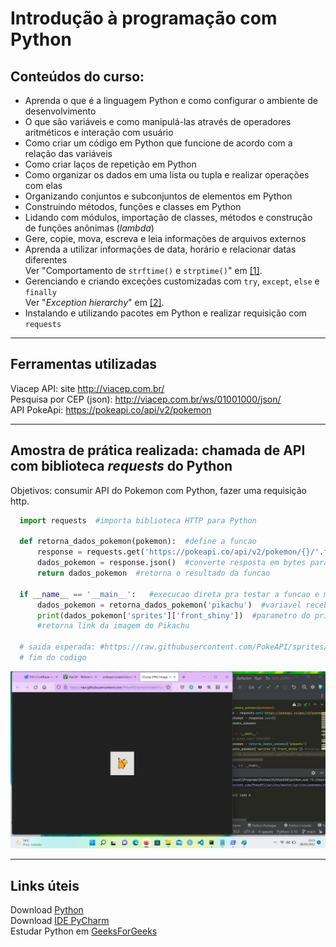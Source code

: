 # Introdução à programação com Python

## Conteúdos do curso: </br>

* Aprenda o que é a linguagem Python e como configurar o ambiente de desenvolvimento
* O que são variáveis e como manipulá-las através de operadores aritméticos e interação com usuário
* Como criar um código em Python que funcione de acordo com a  relação das variáveis
* Como criar laços de repetição em Python
* Como organizar os dados em uma lista ou tupla e realizar operações com elas 
* Organizando conjuntos e subconjuntos de elementos em Python
* Construindo métodos, funções e classes em Python
* Lidando com módulos, importação de classes, métodos e construção de funções anônimas (_lambda_)
* Gere, copie, mova, escreva e leia informações de arquivos externos
* Aprenda a utilizar informações de data, horário e relacionar datas diferentes
  </br>Ver "Comportamento de `strftime()` e `strptime()`" em [[1]](https://docs.python.org/pt-br/3.7/library/datetime.html#strftime-and-strptime-behavior).
* Gerenciando e criando exceções customizadas com `try`, `except`, `else` e `finally`
  </br>Ver "_Exception hierarchy_" em [[2]](https://docs.python.org/3/library/exceptions.html#exception-hierarchy).
* Instalando e utilizando pacotes em Python e realizar requisição com `requests` </br>

---

## Ferramentas utilizadas </br>
Viacep API: site http://viacep.com.br/ </br>
Pesquisa por CEP (json): http://viacep.com.br/ws/01001000/json/ </br>
API PokeApi: https://pokeapi.co/api/v2/pokemon </br>

---

## Amostra de prática realizada: chamada de API com biblioteca _requests_ do Python
Objetivos: consumir API do Pokemon com Python, fazer uma requisição http. 
``` python
  import requests  #importa biblioteca HTTP para Python

  def retorna_dados_pokemon(pokemon):  #define a funcao 
      response = requests.get('https://pokeapi.co/api/v2/pokemon/{}/'.format(pokemon))  #requisicao da API PokeApi
      dados_pokemon = response.json()  #converte resposta em bytes para formato de dicionario em Json
      return dados_pokemon  #retorna o resultado da funcao

  if __name__ == '__main__':   #execucao direta pra testar a funcao e mostrar somente a saída da estrutura do if
      dados_pokemon = retorna_dados_pokemon('pikachu')  #variavel recebe dados do Pikachu
      print(dados_pokemon['sprites']['front_shiny'])  #parametro do print é conteudo filtrado da variável dados_pokemon
      #retorna link da imagem do Pikachu

  # saida esperada: #https://raw.githubusercontent.com/PokeAPI/sprites/master/sprites/pokemon/shiny/25.png
  # fim do codigo
```

<p align="center"><img src="https://github.com/rosacarla/DIO-cloud-data-engineer/blob/main/006%20python/images/image%20pikachu.jpg" width="750"></p>

---

## Links úteis

Download [Python](https://www.python.org/downloads/) </br>
Download [IDE PyCharm](https://www.jetbrains.com/pt-br/pycharm/download/#section=windows) </br>
Estudar Python em [GeeksForGeeks](https://www.geeksforgeeks.org/python-programming-language/?ref=shm)
